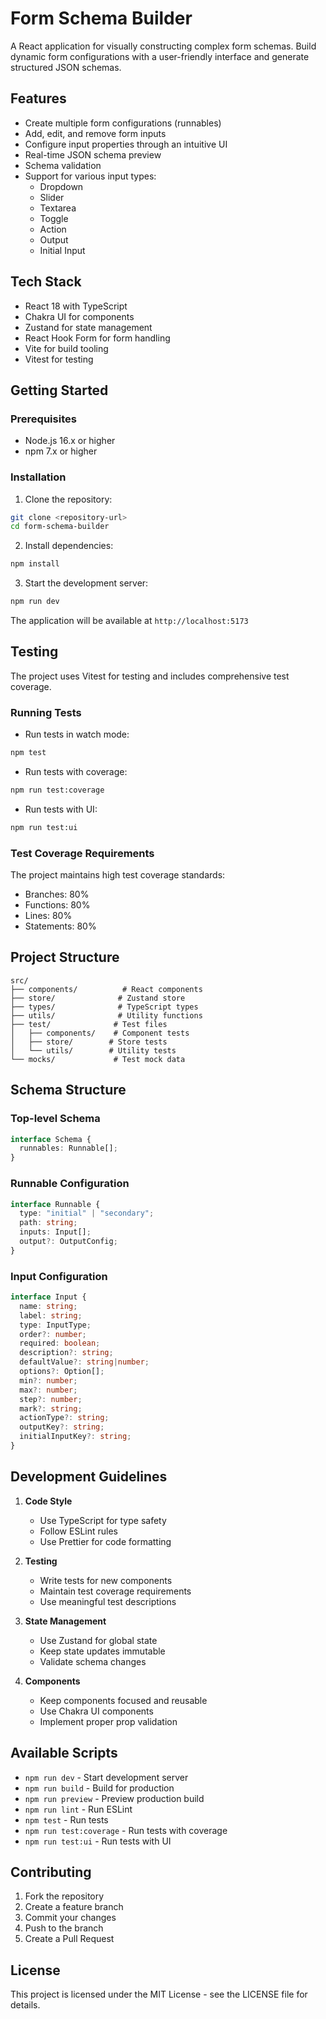 # Form Schema Builder

A React application for visually constructing complex form schemas. Build dynamic form configurations with a user-friendly interface and generate structured JSON schemas.

## Features

- Create multiple form configurations (runnables)
- Add, edit, and remove form inputs
- Configure input properties through an intuitive UI
- Real-time JSON schema preview
- Schema validation
- Support for various input types:
  - Dropdown
  - Slider
  - Textarea
  - Toggle
  - Action
  - Output
  - Initial Input

## Tech Stack

- React 18 with TypeScript
- Chakra UI for components
- Zustand for state management
- React Hook Form for form handling
- Vite for build tooling
- Vitest for testing

## Getting Started

### Prerequisites

- Node.js 16.x or higher
- npm 7.x or higher

### Installation

1. Clone the repository:
```bash
git clone <repository-url>
cd form-schema-builder
```

2. Install dependencies:
```bash
npm install
```

3. Start the development server:
```bash
npm run dev
```

The application will be available at `http://localhost:5173`

## Testing

The project uses Vitest for testing and includes comprehensive test coverage.

### Running Tests

- Run tests in watch mode:
```bash
npm test
```

- Run tests with coverage:
```bash
npm run test:coverage
```

- Run tests with UI:
```bash
npm run test:ui
```

### Test Coverage Requirements

The project maintains high test coverage standards:
- Branches: 80%
- Functions: 80%
- Lines: 80%
- Statements: 80%

## Project Structure

```
src/
├── components/          # React components
├── store/              # Zustand store
├── types/              # TypeScript types
├── utils/              # Utility functions
├── test/              # Test files
│   ├── components/    # Component tests
│   ├── store/        # Store tests
│   └── utils/        # Utility tests
└── mocks/             # Test mock data
```

## Schema Structure

### Top-level Schema
```typescript
interface Schema {
  runnables: Runnable[];
}
```

### Runnable Configuration
```typescript
interface Runnable {
  type: "initial" | "secondary";
  path: string;
  inputs: Input[];
  output?: OutputConfig;
}
```

### Input Configuration
```typescript
interface Input {
  name: string;
  label: string;
  type: InputType;
  order?: number;
  required: boolean;
  description?: string;
  defaultValue?: string|number;
  options?: Option[];
  min?: number;
  max?: number;
  step?: number;
  mark?: string;
  actionType?: string;
  outputKey?: string;
  initialInputKey?: string;
}
```

## Development Guidelines

1. **Code Style**
   - Use TypeScript for type safety
   - Follow ESLint rules
   - Use Prettier for code formatting

2. **Testing**
   - Write tests for new components
   - Maintain test coverage requirements
   - Use meaningful test descriptions

3. **State Management**
   - Use Zustand for global state
   - Keep state updates immutable
   - Validate schema changes

4. **Components**
   - Keep components focused and reusable
   - Use Chakra UI components
   - Implement proper prop validation

## Available Scripts

- `npm run dev` - Start development server
- `npm run build` - Build for production
- `npm run preview` - Preview production build
- `npm run lint` - Run ESLint
- `npm test` - Run tests
- `npm run test:coverage` - Run tests with coverage
- `npm run test:ui` - Run tests with UI

## Contributing

1. Fork the repository
2. Create a feature branch
3. Commit your changes
4. Push to the branch
5. Create a Pull Request

## License

This project is licensed under the MIT License - see the LICENSE file for details.